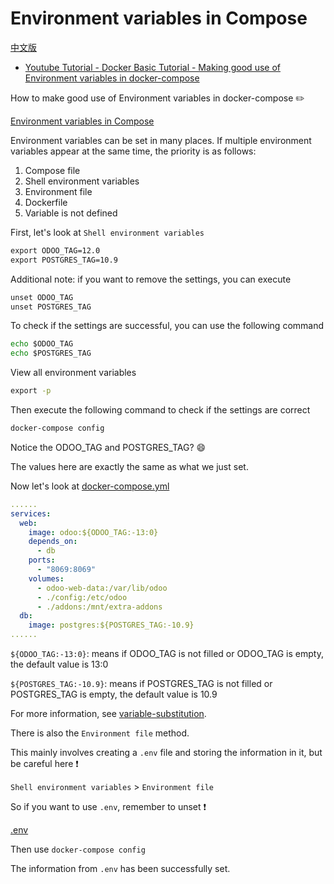 # Environment variables in Compose

[中文版](README.md)

* [Youtube Tutorial - Docker Basic Tutorial - Making good use of Environment variables in docker-compose](https://youtu.be/JwbI1aNKbtY)

How to make good use of Environment variables in docker-compose :pencil2:

[Environment variables in Compose](https://docs.docker.com/compose/environment-variables/#substitute-environment-variables-in-compose-files)

Environment variables can be set in many places. If multiple environment variables appear at the same time, the priority is as follows:

1. Compose file
2. Shell environment variables
3. Environment file
4. Dockerfile
5. Variable is not defined

First, let's look at `Shell environment variables`

```cmd
export ODOO_TAG=12.0
export POSTGRES_TAG=10.9
```



Additional note: if you want to remove the settings, you can execute

```cmd
unset ODOO_TAG
unset POSTGRES_TAG
```

To check if the settings are successful, you can use the following command

```cmd
echo $ODOO_TAG
echo $POSTGRES_TAG
```

View all environment variables

```cmd
export -p
```

Then execute the following command to check if the settings are correct

```cmd
docker-compose config
```



Notice the ODOO_TAG and POSTGRES_TAG? :smile:

The values here are exactly the same as what we just set.

Now let's look at [docker-compose.yml](https://github.com/twtrubiks/docker-tutorial/blob/master/docker-env-tutorial/docker-compose.yml)

```yml
......
services:
  web:
    image: odoo:${ODOO_TAG:-13:0}
    depends_on:
      - db
    ports:
      - "8069:8069"
    volumes:
      - odoo-web-data:/var/lib/odoo
      - ./config:/etc/odoo
      - ./addons:/mnt/extra-addons
  db:
    image: postgres:${POSTGRES_TAG:-10.9}
......
```

`${ODOO_TAG:-13:0}`: means if ODOO_TAG is not filled or ODOO_TAG is empty, the default value is 13:0

`${POSTGRES_TAG:-10.9}`: means if POSTGRES_TAG is not filled or POSTGRES_TAG is empty, the default value is 10.9

For more information, see [variable-substitution](https://docs.docker.com/compose/compose-file/#variable-substitution#variable-substitution).

There is also the `Environment file` method.

This mainly involves creating a `.env` file and storing the information in it, but be careful here :exclamation:

`Shell environment variables` > `Environment file`

So if you want to use `.env`, remember to unset :exclamation:

[.env](https://github.com/twtrubiks/docker-tutorial/blob/master/docker-env-tutorial/.env)



Then use `docker-compose config`



The information from `.env` has been successfully set.
